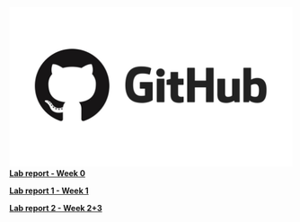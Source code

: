 
![image](github-logo.jpg)
[**Lab report - Week 0**](https://github.com/jasonb1910/cse-15l-lab-reports)

[**Lab report 1 - Week 1**](lab-report-week-1.md)

[**Lab report 2 - Week 2+3**](lab-report-2.md)
